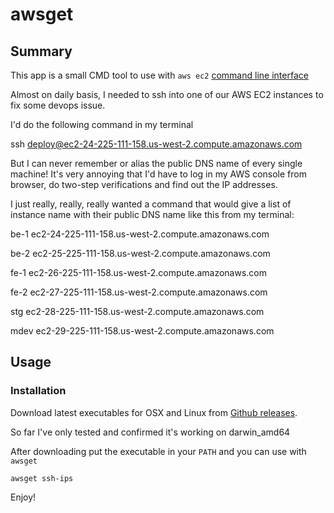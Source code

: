 # awsget

## Summary

This app is a small CMD tool to use with `aws ec2` [command line interface](http://docs.aws.amazon.com/cli/latest/reference/ec2/)

Almost on daily basis, I needed to ssh into one of our AWS EC2 instances to fix some devops issue.

I'd do the following command in my terminal

ssh deploy@ec2-24-225-111-158.us-west-2.compute.amazonaws.com

But I can never remember or alias the public DNS name of every single machine!
It's very annoying that I'd have to log in my AWS console from browser, do two-step verifications and find out the IP addresses.

I just really, really, really wanted a command that would give a list of instance name with their public DNS name like this from my terminal:

be-1
ec2-24-225-111-158.us-west-2.compute.amazonaws.com

be-2
ec2-25-225-111-158.us-west-2.compute.amazonaws.com

fe-1
ec2-26-225-111-158.us-west-2.compute.amazonaws.com

fe-2
ec2-27-225-111-158.us-west-2.compute.amazonaws.com

stg
ec2-28-225-111-158.us-west-2.compute.amazonaws.com

mdev
ec2-29-225-111-158.us-west-2.compute.amazonaws.com


## Usage

### Installation

Download latest executables for OSX and Linux from [Github releases](https://github.com/stephensxu/awsget/releases).

So far I've only tested and confirmed it's working on darwin_amd64

After downloading put the executable in your `PATH` and you can use with `awsget`

`awsget ssh-ips`

Enjoy!
